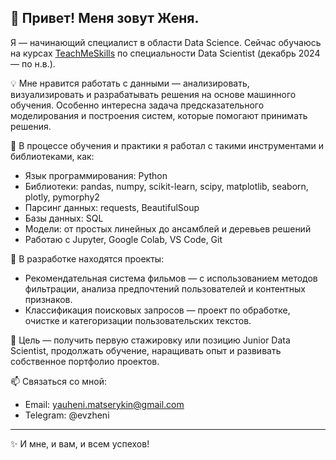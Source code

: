 ## 👋 Привет! Меня зовут Женя.

Я — начинающий специалист в области Data Science. Сейчас обучаюсь на курсах [TeachMeSkills](https://teachmeskills.by/kursy/data-scientist-online) по специальности Data Scientist (декабрь 2024 — по н.в.).

💡 Мне нравится работать с данными — анализировать, визуализировать и разрабатывать решения на основе машинного обучения. Особенно интересна задача предсказательного моделирования и построения систем, которые помогают принимать решения.

🔧 В процессе обучения и практики я работал с такими инструментами и библиотеками, как:

- Язык программирования: Python
- Библиотеки: pandas, numpy, scikit-learn, scipy, matplotlib, seaborn, plotly, pymorphy2
- Парсинг данных: requests, BeautifulSoup
- Базы данных: SQL
- Модели: от простых линейных до ансамблей и деревьев решений
- Работаю с Jupyter, Google Colab, VS Code, Git

📂 В разработке находятся проекты:
- Рекомендательная система фильмов — с использованием методов фильтрации, анализа предпочтений пользователей и контентных признаков.
- Классификация поисковых запросов — проект по обработке, очистке и категоризации пользовательских текстов.

🎯 Цель — получить первую стажировку или позицию Junior Data Scientist, продолжать обучение, наращивать опыт и развивать собственное портфолио проектов.

📫 Связаться со мной:
- Email: yauheni.matserykin@gmail.com
- Telegram: @evzheni

---

✨ И мне, и вам, и всем успехов!
